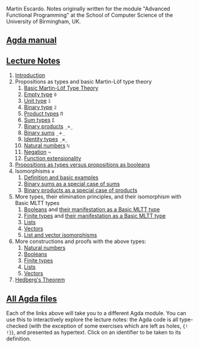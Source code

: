Martin Escardo. Notes originally written for the module "Advanced Functional Programming" at the School of Computer Science of the University of Birmingham, UK.

## [Agda manual](https://agda.readthedocs.io/en/latest/)

## [Lecture Notes](./)

 1. [Introduction](Lecture-Notes/introduction.lagda.md)
 1. Propositions as types and basic Martin-Löf type theory
    1. [Basic Martin-Löf Type Theory](Lecture-Notes/curry-howard.lagda.md)
    1. [Empty type](Lecture-Notes/empty-type.lagda.md) `𝟘`
    1. [Unit type](Lecture-Notes/unit-type.lagda.md) `𝟙`
    1. [Binary type](Lecture-Notes/binary-type.lagda.md) `𝟚`
    1. [Product types](Lecture-Notes/products.lagda.md) `Π`
    1. [Sum types](Lecture-Notes/sums.lagda.md) `Σ`
    1. [Binary products](Lecture-Notes/binary-products.lagda.md) `_×_`
    1. [Binary sums](Lecture-Notes/binary-sums.lagda.md) `_∔_`
    1. [Identity types](Lecture-Notes/identity-type.lagda.md) `_≡_`
    1. [Natural numbers](Lecture-Notes/natural-numbers-type.lagda.md) `ℕ`
    1. [Negation](Lecture-Notes/negation.lagda.md) `¬`
    1. [Function extensionality](Lecture-Notes/function-extensionality.lagda.md)
 1. [Propositions as types versus propositions as booleans](Lecture-Notes/decidability.lagda.md)
 1. Isomorphisms `≅`
    1. [Definition and basic examples](Lecture-Notes/isomorphisms.lagda.md)
    1. [Binary sums as a special case of sums](Lecture-Notes/binary-sums-as-sums.lagda.md)
    1. [Binary products as a special case of products](Lecture-Notes/binary-products-as-products.lagda.md)
 1. More types, their elimination principles, and their isomorphism with Basic MLTT types
    1. [Booleans](Lecture-Notes/Bool.lagda.md) and [their manifestation as a Basic MLTT type](Lecture-Notes/Bool-functions.lagda.md)
    1. [Finite types](Lecture-Notes/Fin.lagda.md) and [their manifestation as a Basic MLTT type](Lecture-Notes/Fin-functions.lagda.md)
    1. [Lists](Lecture-Notes/List.lagda.md)
    1. [Vectors](Lecture-Notes/Vector.lagda.md)
    1. [List and vector isomorphisms](Lecture-Notes/vector-and-list-isomorphisms.lagda.md)
 1. More constructions and proofs with the above types:
    1. [Natural numbers](Lecture-Notes/natural-numbers-functions.lagda.md)
    1. [Booleans](Lecture-Notes/Bool-functions.lagda.md)
    1. [Finite types](Lecture-Notes/Fin-functions.lagda.md)
    1. [Lists](Lecture-Notes/List-functions.lagda.md)
    1. [Vectors](Lecture-Notes/Vector-functions.lagda.md)
 1. [Hedberg's Theorem](Lecture-Notes/Hedbergs-Theorem.lagda.md)


## [All Agda files](Lecture-Notes/index.lagda.md)

Each of the links above will take you to a different Agda module. You can use this to interactively explore the lecture notes: the Agda code is all type-checked (with the exception of some exercises which are left as holes, `{! !}`), and presented as hypertext. Click on an identifier to be taken to its definition.
